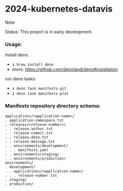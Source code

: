 # 2024-kubernetes-datavis

> [!NOTE]
> Status: This project is in early development.

### Usage:

install deno.

- `❯ brew install deno`
- more: https://github.com/denoland/deno#installation

run deno tasks:

- `❯ deno task manifests-git`
- `❯ deno task manifests-plot`

### Manifests repository directory schema:

```
applications/<application-name>/
. application-namespace.txt
. releases/<release-number>/
. . release-author.txt
. . release-commit.txt
. . release-date.txt
. . release-message.txt
. . environments/development/
. . . manifests.yaml
. . environments/staging/
. . environments/production/
environments/
. development/
. . applications/<application-name>/
. . . release-number.txt
. staging/
. production/
```
